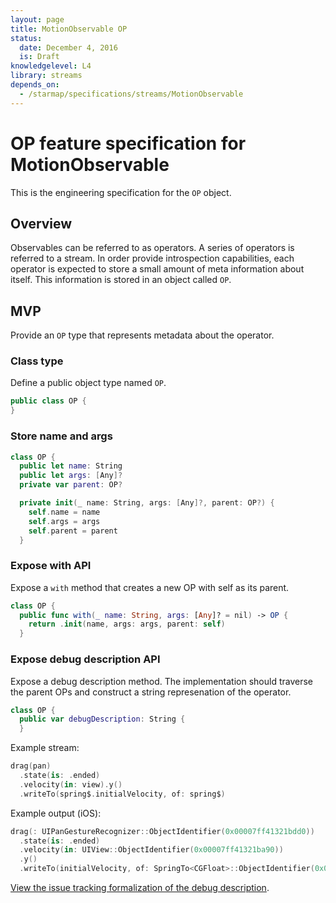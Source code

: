 ```yaml
---
layout: page
title: MotionObservable OP
status:
  date: December 4, 2016
  is: Draft
knowledgelevel: L4
library: streams
depends_on:
  - /starmap/specifications/streams/MotionObservable
---
```


# OP feature specification for MotionObservable

This is the engineering specification for the `OP` object.

## Overview

Observables can be referred to as operators. A series of operators is referred to a stream. In order
provide introspection capabilities, each operator is expected to store a small amount of meta
information about itself. This information is stored in an object called `OP`.

## MVP

Provide an `OP` type that represents metadata about the operator.

### Class type

Define a public object type named `OP`.

```swift
public class OP {
}
```

### Store name and args

```swift
class OP {
  public let name: String
  public let args: [Any]?
  private var parent: OP?

  private init(_ name: String, args: [Any]?, parent: OP?) {
    self.name = name
    self.args = args
    self.parent = parent
  }
```

### Expose with API

Expose a `with` method that creates a new OP with self as its parent.

```swift
class OP {
  public func with(_ name: String, args: [Any]? = nil) -> OP {
    return .init(name, args: args, parent: self)
  }
```

### Expose debug description API

Expose a debug description method. The implementation should traverse the parent OPs and construct
a string represenation of the operator.

```swift
class OP {
  public var debugDescription: String {
  }
```

Example stream:

```swift
drag(pan)
  .state(is: .ended)
  .velocity(in: view).y()
  .writeTo(spring$.initialVelocity, of: spring$)
```

Example output (iOS):

```swift
drag(: UIPanGestureRecognizer::ObjectIdentifier(0x00007ff41321bdd0))
  .state(is: .ended)
  .velocity(in: UIView::ObjectIdentifier(0x00007ff41321ba90))
  .y()
  .writeTo(initialVelocity, of: SpringTo<CGFloat>::ObjectIdentifier(0x0000600000666800))
```

[View the issue tracking formalization of the debug description](https://github.com/material-motion/starmap/issues/90).
